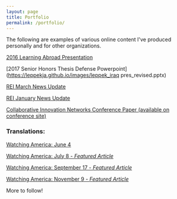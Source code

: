```yaml
---
layout: page
title: Portfolio
permalink: /portfolio/
---
```

The following are examples of various online content I've produced personally and for other organizations.

[2016 Learning Abroad Presentation](https://www.youtube.com/watch?v=uneK7iSBot4)



[2017 Senior Honors Thesis Defense Powerpoint](https://leppekja.github.io/images/leppek_iraq pres_revised.pptx)



[REI March News Update](https://reicenter.org/about/news/2017-rei-projects-across-michigan)



[REI January News Update](https://reicenter.org/about/news/apply-to-the-2017-innovation-fellows-program)



[Collaborative Innovation Networks Conference Paper (available on conference site)](http://detroit17.coinsconference.org/)


### Translations:

[Watching America: June 4](http://watchingamerica.com/WA/2017/06/23/america-is-the-renegade/)

[Watching America: July 8 - *Featured Article*](http://watchingamerica.com/WA/2017/07/08/the-new-american-strategy-pay-up/)

[Watching America: September 17 - *Featured Article*](http://watchingamerica.com/WA/2017/09/17/the-alleged-occupation-this-is-americas-position/)

[Watching America: November 9 - *Featured Article*](http://watchingamerica.com/WA/2017/11/09/americas-forgotten-wars/)

More to follow!
